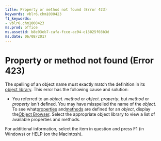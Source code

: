 ```yaml
---
title: Property or method not found (Error 423)
keywords: vblr6.chm1000423
f1_keywords:
- vblr6.chm1000423
ms.prod: office
ms.assetid: b8e03eb7-cafa-fcce-ac94-c13025f08b3d
ms.date: 06/08/2017
---
```



# Property or method not found (Error 423)

The spelling of an object name must exactly match the definition in its [object library](../../Glossary/vbe-glossary.md#object-library). This error has the following cause and solution:



- You referred to an  _object_. _method_ or _object_. _property_, but _method_ or _property_ isn't defined. You may have misspelled the name of the _object_. To see what[properties](../../Glossary/vbe-glossary.md#property) and[methods](../../Glossary/vbe-glossary.md#method) are defined for an _object_, display the[Object Browser](../../Glossary/vbe-glossary.md#object-browser). Select the appropriate object library to view a list of available properties and methods.
    

For additional information, select the item in question and press F1 (in Windows) or HELP (on the Macintosh).


